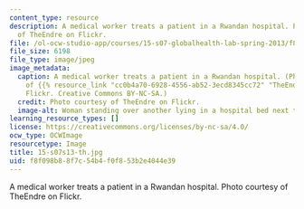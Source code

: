 ```yaml
---
content_type: resource
description: A medical worker treats a patient in a Rwandan hospital. Photo courtesy
  of TheEndre on Flickr.
file: /ol-ocw-studio-app/courses/15-s07-globalhealth-lab-spring-2013/f8f098b88f7c54b4f0f853b2e4044e39_15-s07s13-th.jpg
file_size: 6198
file_type: image/jpeg
image_metadata:
  caption: A medical worker treats a patient in a Rwandan hospital. (Photo courtesy
    of {{% resource_link "cc0b4a70-6928-4556-ab52-3ecd8345cc72" "TheEndre" %}} on
    Flickr. Creative Commons BY-NC-SA.)
  credit: Photo courtesy of TheEndre on Flickr.
  image-alt: Woman standing over another lying in a hospital bed next to an IV drip.
learning_resource_types: []
license: https://creativecommons.org/licenses/by-nc-sa/4.0/
ocw_type: OCWImage
resourcetype: Image
title: 15-s07s13-th.jpg
uid: f8f098b8-8f7c-54b4-f0f8-53b2e4044e39
---
```

A medical worker treats a patient in a Rwandan hospital. Photo courtesy of TheEndre on Flickr.